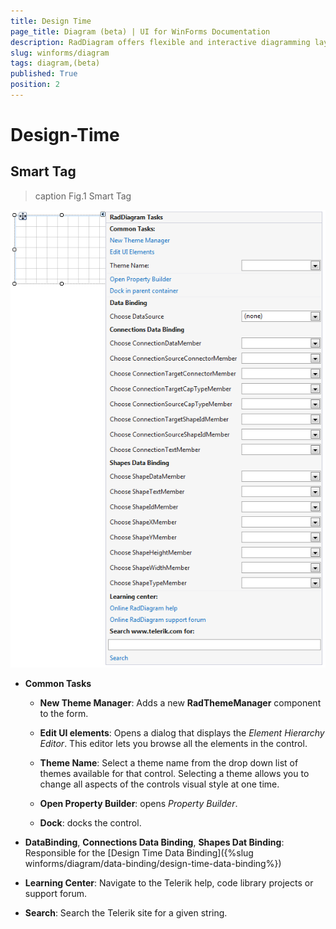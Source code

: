 ```yaml
---
title: Design Time
page_title: Diagram (beta) | UI for WinForms Documentation
description: RadDiagram offers flexible and interactive diagramming layouts for your rich data-visualization applications. 
slug: winforms/diagram
tags: diagram,(beta)
published: True
position: 2 
---
```


# Design-Time

## Smart Tag

>caption Fig.1 Smart Tag

![diagram-design-time 001](images/diagram-design-time001.png)

* __Common Tasks__

	* __New Theme Manager__: Adds a new __RadThemeManager__ component to the form.

	* __Edit UI elements__: Opens a dialog that displays the *Element Hierarchy Editor*. This editor lets you browse all the elements in the control.

	* __Theme Name__: Select a theme name from the drop down list of themes available for that control. Selecting a theme allows you to change all aspects of the controls visual style at one time.
	
	* __Open Property Builder__: opens *Property Builder*.
	
	* __Dock__: docks the control.

* __DataBinding__, __Connections Data Binding__, __Shapes Dat Binding__: Responsible for the  [Design Time Data Binding]({%slug winforms/diagram/data-binding/design-time-data-binding%})

* __Learning Center__: Navigate to the Telerik help, code library projects or support forum.

* __Search__: Search the Telerik site for a given string.